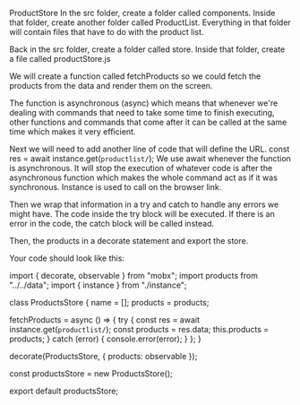 ProductStore
In the src folder, create a folder called components.
Inside that folder, create another folder called ProductList.
Everything in that folder will contain files that have to do with the product list.

Back in the src folder, create a folder called store.
Inside that folder, create a file called productStore.js

We will create a function called fetchProducts so we could fetch the products from the data and render them on the screen.

The function is asynchronous (async) which means that whenever we're dealing with commands that need to take some time to finish executing, other functions and commands that come after it can be called at the same time which makes it very efficient.

Next we will need to add another line of code that will define the URL.
const res = await instance.get(`productlist/`);
We use await whenever the function is asynchronous. It will stop the execution of whatever code is after the asynchronous function which makes the whole command act as if it was synchronous. 
Instance is used to call on the browser link. 

Then we wrap that information in a try and catch to handle any errors we might have. The code inside the try block will be executed. If there is an error in the code, the catch block will be called instead.

Then, the products in a decorate statement and export the store.

Your code should look like this:

import { decorate, observable } from "mobx";
import products from "../../data";
import { instance } from "./instance";

class ProductsStore {
  name = [];
  products = products;

fetchProducts = async () => {
    try {
      const res = await instance.get(`productlist/`);
      const products = res.data;
      this.products = products;
    } catch (error) {
      console.error(error);
    }
  };
 }

decorate(ProductsStore, {
  products: observable
});

const productsStore = new ProductsStore();

export default productsStore;
